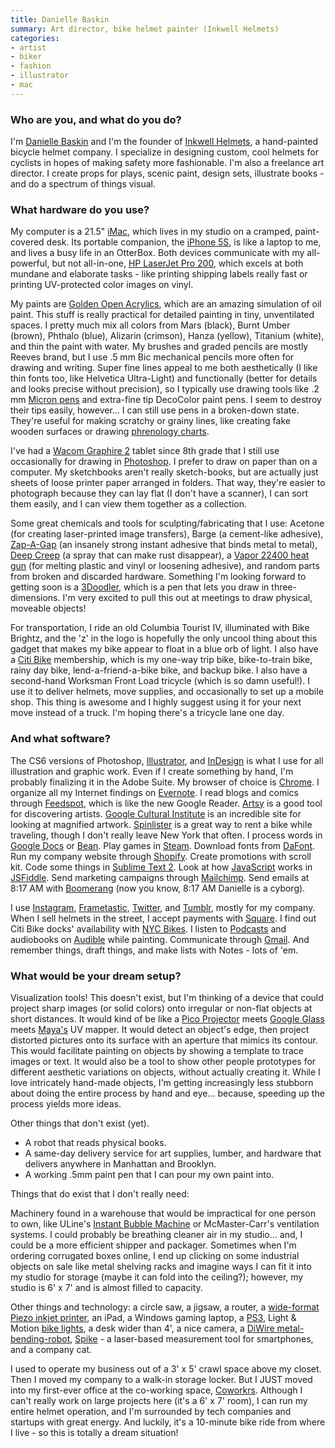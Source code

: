 ```yaml
---
title: Danielle Baskin
summary: Art director, bike helmet painter (Inkwell Helmets)
categories:
- artist
- biker
- fashion
- illustrator
- mac
---
```


### Who are you, and what do you do?

I'm [Danielle Baskin](http://www.alinkisenabled.com/ "Danielle's website.") and I'm the founder of [Inkwell Helmets](http://www.inkwellhelmets.com/ "The Inkwell Helmets website."), a hand-painted bicycle helmet company. I specialize in designing custom, cool helmets for cyclists in hopes of making safety more fashionable. I'm also a freelance art director. I create props for plays, scenic paint, design sets, illustrate books - and do a spectrum of things visual.

### What hardware do you use?

My computer is a 21.5" [iMac][], which lives in my studio on a cramped, paint-covered desk. Its portable companion, the [iPhone 5S][iphone-5s], is like a laptop to me, and lives a busy life in an OtterBox. Both devices communicate with my all-powerful, but not all-in-one, [HP LaserJet Pro 200][laserjet-pro-200], which excels at both mundane and elaborate tasks - like printing shipping labels really fast or printing UV-protected color images on vinyl. 

My paints are [Golden Open Acrylics][open], which are an amazing simulation of oil paint. This stuff is really practical for detailed painting in tiny, unventilated spaces. I pretty much mix all colors from Mars (black), Burnt Umber (brown), Phthalo (blue), Alizarin (crimson), Hanza (yellow), Titanium (white), and thin the paint with water. My brushes and graded pencils are mostly Reeves brand, but I use .5 mm Bic mechanical pencils more often for drawing and writing. Super fine lines appeal to me both aesthetically (I like thin fonts too, like Helvetica Ultra-Light) and functionally (better for details and looks precise without precision), so I typically use drawing tools like .2 mm [Micron pens][pigma-micron] and extra-fine tip DecoColor paint pens. I seem to destroy their tips easily, however... I can still use pens in a broken-down state. They're useful for making scratchy or grainy lines, like creating fake wooden surfaces or drawing [phrenology charts](http://www.inkwellhelmets.com/collections/designs/products/phrenology "Danielle's phrenology helmet.").

I've had a [Wacom Graphire 2][graphire] tablet since 8th grade that I still use occasionally for drawing in [Photoshop][]. I prefer to draw on paper than on a computer. My sketchbooks aren't really sketch-books, but are actually just sheets of loose printer paper arranged in folders. That way, they're easier to photograph because they can lay flat (I don't have a scanner), I can sort them easily, and I can view them together as a collection. 

Some great chemicals and tools for sculpting/fabricating that I use: Acetone (for creating laser-printed image transfers), Barge (a cement-like adhesive), [Zap-A-Gap][zap-a-gap-c-plus] (an insanely strong instant adhesive that binds metal to metal), [Deep Creep][deep-creep] (a spray that can make rust disappear), a [Vapor 22400 heat gun][22400] (for melting plastic and vinyl or loosening adhesive), and random parts from broken and discarded hardware. Something I'm looking forward to getting soon is a [3Doodler][], which is a pen that lets you draw in three-dimensions. I'm very excited to pull this out at meetings to draw physical, moveable objects! 

For transportation, I ride an old Columbia Tourist IV, illuminated with Bike Brightz, and the 'z' in the logo is hopefully the only uncool thing about this gadget that makes my bike appear to float in a blue orb of light. I also have a [Citi Bike][citi-bike] membership, which is my one-way trip bike, bike-to-train bike, rainy day bike, lend-a-friend-a-bike bike, and backup bike. I also have a second-hand Worksman Front Load tricycle (which is so damn useful!). I use it to deliver helmets, move supplies, and occasionally to set up a mobile shop. This thing is awesome and I highly suggest using it for your next move instead of a truck. I'm hoping there's a tricycle lane one day.

### And what software?

The CS6 versions of Photoshop, [Illustrator][], and [InDesign][] is what I use for all illustration and graphic work. Even if I create something by hand, I'm probably finalizing it in the Adobe Suite. My browser of choice is [Chrome][]. I organize all my Internet findings on [Evernote][]. I read blogs and comics through [Feedspot][], which is like the new Google Reader. [Artsy][] is a good tool for discovering artists. [Google Cultural Institute][google-cultural-institute] is an incredible site for looking at magnified artwork. [Spinlister][] is a great way to rent a bike while traveling, though I don't really leave New York that often. I process words in [Google Docs][google-docs] or [Bean][]. Play games in [Steam][]. Download fonts from [DaFont][]. Run my company website through [Shopify][]. Create promotions with scroll kit. Code some things in [Sublime Text 2][sublime-text]. Look at how [JavaScript][] works in [JSFiddle][]. Send marketing campaigns through [Mailchimp][]. Send emails at 8:17 AM with [Boomerang][] (now you know, 8:17 AM Danielle is a cyborg).

I use [Instagram][instagram-ios], [Frametastic][frametastic-ios], [Twitter][twitter-ios], and [Tumblr][tumblr-ios], mostly for my company. When I sell helmets in the street, I accept payments with [Square][]. I find out Citi Bike docks' availability with [NYC Bikes][nyc-bikes-ios]. I listen to [Podcasts][podcasts-ios] and audiobooks on [Audible][audible-ios] while painting. Communicate through [Gmail][gmail-ios]. And remember things, draft things, and make lists with Notes - lots of 'em. 

### What would be your dream setup?

Visualization tools! This doesn't exist, but I'm thinking of a device that could project sharp images (or solid colors) onto irregular or non-flat objects at short distances. It would kind of be like a [Pico Projector][pico] meets [Google Glass][google-glass] meets [Maya's][maya] UV mapper. It would detect an object's edge, then project distorted pictures onto its surface with an aperture that mimics its contour. This would facilitate painting on objects by showing a template to trace images or text. It would also be a tool to show other people prototypes for different aesthetic variations on objects, without actually creating it. While I love intricately hand-made objects, I'm getting increasingly less stubborn about doing the entire process by hand and eye... because, speeding up the process yields more ideas. 

Other things that don't exist (yet).

- A robot that reads physical books.
- A same-day delivery service for art supplies, lumber, and hardware that delivers anywhere in Manhattan and Brooklyn.
- A working .5mm paint pen that I can pour my own paint into.

Things that do exist that I don't really need:

Machinery found in a warehouse that would be impractical for one person to own, like ULine's [Instant Bubble Machine][instant-bubble-machine] or McMaster-Carr's ventilation systems. I could probably be breathing cleaner air in my studio... and, I could be a more efficient shipper and packager. Sometimes when I'm ordering corrugated boxes online, I end up clicking on some industrial objects on sale like metal shelving racks and imagine ways I can fit it into my studio for storage (maybe it can fold into the ceiling?); however, my studio is 6' x 7' and is almost filled to capacity.

Other things and technology: a circle saw, a jigsaw, a router, a [wide-format Piezo inkjet printer][stylus-pro-7890], an iPad, a Windows gaming laptop, a [PS3][], Light & Motion [bike lights][urban-200], a desk wider than 4', a nice camera, a [DiWire metal-bending-robot][diwire], [Spike][] - a laser-based measurement tool for smartphones, and a company cat.

I used to operate my business out of a 3' x 5' crawl space above my closet. Then I moved my company to a walk-in storage locker. But I JUST moved into my first-ever office at the co-working space, [Coworkrs](http://cowork.rs/ "A coworking space in New York."). Although I can't really work on large projects here (it's a 6' x 7' room), I can run my entire helmet operation, and I'm surrounded by tech companies and startups with great energy. And luckily, it's a 10-minute bike ride from where I live - so this is totally a dream situation!

[22400]: https://www.amazon.com/Vaper-22400-Heat-Gun/dp/B003ELVNCQ "A heat gun."
[3doodler]: https://the3doodler.com/ "A 3D printer pen."
[deep-creep]: http://seafoamsales.com/deep-creep/ "A penetrating lubricant."
[diwire]: https://www.pensalabs.com/ "A desktop wire bending machine."
[google-glass]: http://www.google.com/glass/start/ "Wearable computing eyeware."
[graphire]: https://www.amazon.com/s/?field-keywords=wacom+graphire "An older pen tablet."
[imac]: https://www.apple.com/imac/ "An all-in-one computer."
[instant-bubble-machine]: https://www.uline.com/Product/Detail/H-4008/Air-Pillows/Instant-Bubble-Machine "A machine to create bubble packaging."
[iphone-5s]: https://en.wikipedia.org/wiki/IPhone_5S "A smartphone."
[laserjet-pro-200]: https://www.amazon.com/HP-LaserJet-color-Printer-M276nw/dp/B008ABLJC4/ "A colour laser printer."
[open]: https://www.goldenpaints.com/products/color/open/index.php "An acrylic pint."
[pico]: http://www.supertalent.com/products/stt_usb_detail.php?type=Pico "A physically tiny USB drive."
[pigma-micron]: https://www.sakuraofamerica.com/Pen-Archival "A technical pen with archival pigmented ink."
[ps3]: http://us.playstation.com/PS3/ "A shiny gaming console from Sony."
[spike]: https://www.ikegps.com/spike/ "A laser measuring/mapping accessory for smartphones."
[stylus-pro-7890]: https://www.epson.com/cgi-bin/Store/jsp/Pro/SeriesStylusPro78909890/Overview.do "A wide format printer."
[urban-200]: https://www.amazon.com/Light-Motion-Urban-Lumens-Bike/dp/B008KKNOX2 "Bike lights."
[zap-a-gap-c-plus]: http://www.supergluecorp.com/zap/zap-glues/zap-gap "A gap-filling glue."
[artsy]: https://www.artsy.net/ "An art buying service."
[audible-ios]: https://itunes.apple.com/us/app/audible/id379693831 "An app for the audio book service."
[bean]: http://www.bean-osx.com/Bean.html "A word processor for the Mac."
[boomerang]: http://www.boomeranggmail.com/ "A service for scheduling emails via Gmail."
[chrome]: https://www.google.com/intl/en/chrome/browser/ "A WebKit-based browser, where each tab runs in its own thread."
[citi-bike]: https://www.citibikenyc.com/ "A bike-sharing service in NYC."
[dafont]: https://www.dafont.com/ "A font aggregation service."
[evernote]: https://evernote.com/ "Online software for capturing notes."
[feedspot]: https://www.feedspot.com/ "A feed-reading service."
[frametastic-ios]: https://itunes.apple.com/us/app/frametastic/id427063436 "An app for adding frames to photos."
[gmail-ios]: https://itunes.apple.com/us/app/gmail-email-from-google/id422689480 "A client for the email service."
[google-cultural-institute]: https://www.google.com/culturalinstitute/ "A service for viewing artworks from institutions around the world."
[google-docs]: https://en.wikipedia.org/wiki/Google_Docs "A web-based office suite."
[illustrator]: https://www.adobe.com/products/illustrator.html "A vector graphics editor."
[indesign]: https://www.adobe.com/products/indesign.html "A desktop/web publishing application."
[instagram-ios]: https://itunes.apple.com/us/app/instagram/id389801252 "A photo taking/sharing app."
[javascript]: https://en.wikipedia.org/wiki/JavaScript "An interpreted scripting language."
[jsfiddle]: https://jsfiddle.net/ "A Javascript playground."
[mailchimp]: https://mailchimp.com/ "A templated mailing list system."
[maya]: https://www.autodesk.com/products/maya/overview "3D animation software."
[nyc-bikes-ios]: https://itunes.apple.com/app/nyc-bikes/id684025846?mt=8 "An app for finding the nearest Citi Bike shared bike hub."
[photoshop]: https://www.adobe.com/products/photoshop.html "A bitmap image editor."
[podcasts-ios]: https://itunes.apple.com/us/app/podcasts/id525463029 "An app for listening to podcasts."
[shopify]: https://www.shopify.com/ "A service for selling goods online."
[spinlister]: https://www.spinlister.com/ "A bike-sharing service."
[square]: https://squareup.com/ "A software and hardware solution for processing credit cards."
[steam]: https://store.steampowered.com/ "A digital game distribution service."
[sublime-text]: http://www.sublimetext.com/ "A coder's text editor."
[tumblr-ios]: https://itunes.apple.com/us/app/tumblr/id305343404 "A Tumblr client app."
[twitter-ios]: https://itunes.apple.com/app/twitter/id333903271 "A Twitter client."

